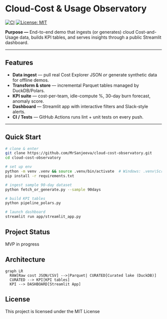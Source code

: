 # Cloud-Cost & Usage Observatory

[![CI](https://github.com/MrSanjeeva/cloud-cost-observatory/actions/workflows/ci.yml/badge.svg)](https://github.com/MrSanjeeva/cloud-cost-observatory/actions/workflows/ci.yml)
[![License: MIT](https://img.shields.io/badge/License-MIT-brightgreen.svg)](LICENSE)

**Purpose —** End-to-end demo that ingests (or generates) cloud Cost-and-Usage data, builds KPI tables, and serves insights through a public Streamlit dashboard.

---

## Features

- **Data ingest** — pull real Cost Explorer JSON _or_ generate synthetic data for offline demos.
- **Transform & store** — incremental Parquet tables managed by DuckDB/Polars.
- **KPI suite** — cost-per-team, idle-compute %, 30-day burn forecast, anomaly score.
- **Dashboard** — Streamlit app with interactive filters and Slack-style alerts.
- **CI / Tests** — GitHub Actions runs lint + unit tests on every push.

---

## Quick Start

```bash
# clone & enter
git clone https://github.com/MrSanjeeva/cloud-cost-observatory.git
cd cloud-cost-observatory

# set up env
python -m venv .venv && source .venv/bin/activate  # Windows: .venv\Scripts\Activate.ps1
pip install -r requirements.txt

# ingest sample 90-day dataset
python fetch_or_generate.py --sample 90days

# build KPI tables
python pipeline_polars.py

# launch dashboard
streamlit run app/streamlit_app.py
```

## Project Status

MVP in progress

## Architecture

```mermaid
graph LR
  RAW[Raw cost JSON/CSV] -->|Parquet| CURATED[Curated lake (DuckDB)]
  CURATED --> KPI[KPI tables]
  KPI --> DASHBOARD[Streamlit App]
```

## License

This project is licensed under the MIT License
